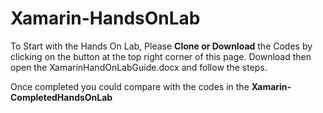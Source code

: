 <h1>Xamarin-HandsOnLab </h1>

To Start with the Hands On Lab, Please <b>Clone or Download</b> the Codes by clicking on the button at the top right corner of this page.
Download then open the XamarinHandOnLabGuide.docx and follow the steps. 
<p>Once completed you could compare with the codes in the <b>Xamarin-CompletedHandsOnLab</b></p>
